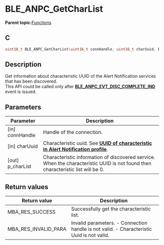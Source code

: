 # BLE\_ANPC\_GetCharList

**Parent topic:**[Functions](GUID-5028AA06-788A-4B7E-B273-018FF2507CA1.md)

## C

```c
uint16_t BLE_ANPC_GetCharList(uint16_t connHandle, uint16_t charUuid, BLE_ANPC_CharList_T *p_charList);
```

## Description

Get information about characteristic UUID of the Alert Notification services that has been discovered.<br />This API could be called only after **[BLE\_ANPC\_EVT\_DISC\_COMPLETE\_IND](GUID-6B001FFC-2FB3-4121-BBE3-7C382205F26C.md)** event is issued.

## Parameters

|Parameter|Description|
|---------|-----------|
|\[in\] connHandle|Handle of the connection.|
|\[in\] charUuid|Characteristic uuid. See **[UUID of characteristic in Alert Notification profile](GUID-45237C4C-A622-4214-936F-8BD845ABA9D8.md)**.|
|\[out\] p\_charList|Characteristic information of discovered service. When the characteristic UUID is not found then characteristic list will be 0.|

## Return values

|Return value|Description|
|------------|-----------|
|MBA\_RES\_SUCCESS|Successfully get the characteristic list.|
|MBA\_RES\_INVALID\_PARA|Invalid parameters. - Connection handle is not valid. - Characteristic Uuid is not valid.|

